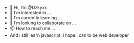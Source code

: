 - 👋 Hi, I’m @Dzkyxx
- 👀 I’m interested in ...
- 🌱 I’m currently learning ...
- 💞️ I’m looking to collaborate on ...
- 📫 How to reach me ...
- And i still learn javascript, i hope i can to be web developer

<!---
Dzkyxx/Dzkyxx is a ✨ special ✨ repository because its `README.md` (this file) appears on your GitHub profile.
You can click the Preview link to take a look at your changes.
--->
